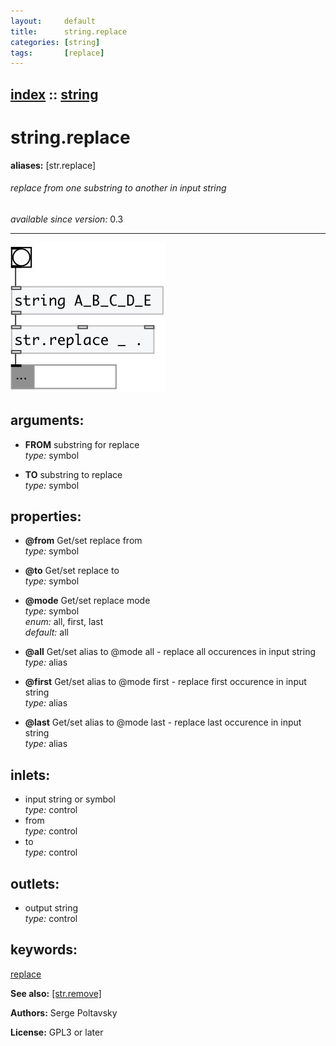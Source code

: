 ```yaml
---
layout:     default
title:      string.replace
categories: [string]
tags:       [replace]
---
```

[index](index.html) :: [string](category_string.html)
---

# string.replace
**aliases:** [str.replace]


###### replace from one substring to another in input string

*available since version:* 0.3

---




[![example](../examples/img/string.replace.jpg)](../examples/pd/string.replace.pd)



## arguments:

* **FROM**
substring for replace<br>
_type:_ symbol<br>

* **TO**
substring to replace<br>
_type:_ symbol<br>





## properties:

* **@from** 
Get/set replace from<br>
_type:_ symbol<br>

* **@to** 
Get/set replace to<br>
_type:_ symbol<br>

* **@mode** 
Get/set replace mode<br>
_type:_ symbol<br>
_enum:_ all, first, last<br>
_default:_ all<br>

* **@all** 
Get/set alias to @mode all - replace all occurences in input string<br>
_type:_ alias<br>

* **@first** 
Get/set alias to @mode first - replace first occurence in input string<br>
_type:_ alias<br>

* **@last** 
Get/set alias to @mode last - replace last occurence in input string<br>
_type:_ alias<br>



## inlets:

* input string or symbol<br>
_type:_ control
* from<br>
_type:_ control
* to<br>
_type:_ control



## outlets:

* output string<br>
_type:_ control



## keywords:

[replace](keywords/replace.html)



**See also:**
[\[str.remove\]](str.remove.html)




**Authors:** Serge Poltavsky




**License:** GPL3 or later





